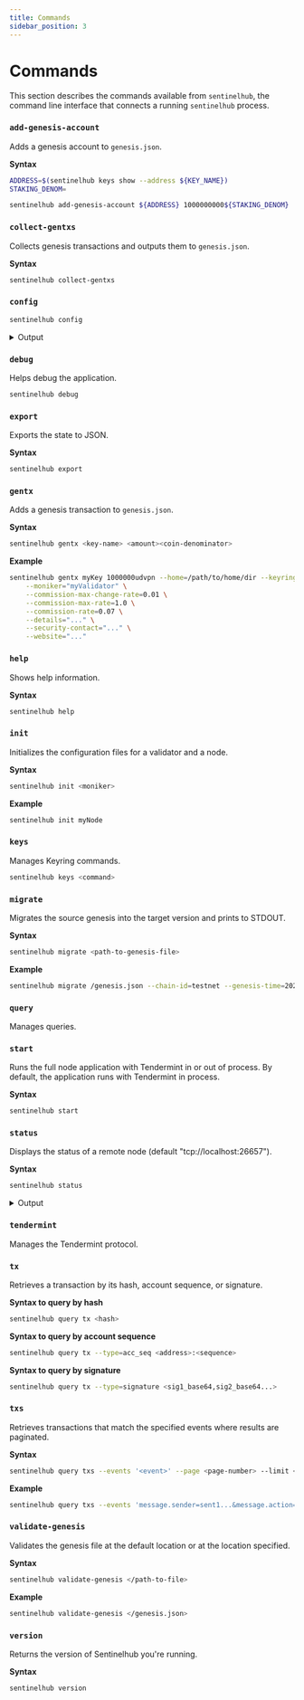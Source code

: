 ```yaml
---
title: Commands
sidebar_position: 3
---
```


# Commands

This section describes the commands available from `sentinelhub`, the command line interface that connects a running `sentinelhub` process.

### `add-genesis-account`

Adds a genesis account to `genesis.json`.

**Syntax**
```bash
ADDRESS=$(sentinelhub keys show --address ${KEY_NAME})
STAKING_DENOM=

sentinelhub add-genesis-account ${ADDRESS} 1000000000${STAKING_DENOM}
```

### `collect-gentxs`

Collects genesis transactions and outputs them to `genesis.json`.

**Syntax**
```bash
sentinelhub collect-gentxs
```

### `config`

```bash
sentinelhub config
```

<details><summary>Output</summary>
<p>

#### This is the output of `sentinelhub config`
```json
{
	"chain-id": "",
	"keyring-backend": "os",
	"output": "text",
	"node": "tcp://localhost:26657",
	"broadcast-mode": "sync"
}
```

</p>
</details>

### `debug`

Helps debug the application.

```bash
sentinelhub debug
```

### `export`

Exports the state to JSON.

**Syntax**
```bash
sentinelhub export
```

### `gentx`

Adds a genesis transaction to `genesis.json`.

**Syntax**
```bash
sentinelhub gentx <key-name> <amount><coin-denominator>
```

**Example**
```bash
sentinelhub gentx myKey 1000000udvpn --home=/path/to/home/dir --keyring-backend=os --chain-id=test-chain-1 \
    --moniker="myValidator" \
    --commission-max-change-rate=0.01 \
    --commission-max-rate=1.0 \
    --commission-rate=0.07 \
    --details="..." \
    --security-contact="..." \
    --website="..."
```

### `help`

Shows help information.

**Syntax**
```bash
sentinelhub help
```

### `init`

Initializes the configuration files for a validator and a node.

**Syntax**
```bash
sentinelhub init <moniker>
```

**Example**
```bash
sentinelhub init myNode
```

### `keys`

Manages Keyring commands.

```bash
sentinelhub keys <command>
```


### `migrate`
Migrates the source genesis into the target version and prints to STDOUT.

**Syntax**
```bash
sentinelhub migrate <path-to-genesis-file>
```

**Example**
```bash
sentinelhub migrate /genesis.json --chain-id=testnet --genesis-time=2020-04-19T17:00:00Z --initial-height=4000
```

### `query`

Manages queries. 

### `start`

Runs the full node application with Tendermint in or out of process. By default, the application runs with Tendermint in process.

**Syntax**
```bash
sentinelhub start
```

### `status`

Displays the status of a remote node (default "tcp://localhost:26657").

**Syntax**
```bash
sentinelhub status
```

<details><summary>Output</summary>
<p>

#### This is the output of `sentinelhub status`

```json
{
   "NodeInfo":{
      "protocol_version":{
         "p2p":"8",
         "block":"11",
         "app":"0"
      },
      "id":"fd1c929dc0c2ce6418b6ed31747469de6c7b15bb",
      "listen_addr":"tcp://0.0.0.0:26656",
      "network":"sentinelhub-2",
      "version":"0.34.27",
      "channels":"40202122233038606100",
      "moniker":"2-private-node",
      "other":{
         "tx_index":"on",
         "rpc_address":"tcp://0.0.0.0:26657"
      }
   },
   "SyncInfo":{
      "latest_block_hash":"64012F64E1BD3CDF52E8A68EE4CB8BA42740C7550704800536109DF8C6F24E9A",
      "latest_app_hash":"B9648EC2A213E81D9FE42932F69113FA9F0965FA3DD0C4E4D15DDB7940DC0C8F",
      "latest_block_height":"12638588",
      "latest_block_time":"2023-09-10T02:09:42.963271871Z",
      "earliest_block_hash":"11E60037E22F6ABDF29DE851063E4C0E0A34E4D3D067EDA55B1674A0257E7D03",
      "earliest_app_hash":"E3B0C44298FC1C149AFBF4C8996FB92427AE41E4649B934CA495991B7852B855",
      "earliest_block_height":"901801",
      "earliest_block_time":"2021-05-29T14:30:00Z",
      "catching_up":false
   },
   "ValidatorInfo":{
      "Address":"6D2F88F51486E74768A85DA4E375F3551F2762A8",
      "PubKey":{
         "type":"tendermint/PubKeyEd25519",
         "value":"S+wi725X8wyDhgEmRlR0xnjuxBDntlBGsLLMmpIFXiY="
      },
      "VotingPower":"0"a
   }
}

```

</p>
</details>

### `tendermint`

Manages the Tendermint protocol. 

### `tx`

Retrieves a transaction by its hash, account sequence, or signature. 

**Syntax to query by hash**
```bash
sentinelhub query tx <hash>
```

**Syntax to query by account sequence**
```bash
sentinelhub query tx --type=acc_seq <address>:<sequence>
```

**Syntax to query by signature**
```bash
sentinelhub query tx --type=signature <sig1_base64,sig2_base64...>
```

### `txs`

Retrieves transactions that match the specified events where results are paginated.

**Syntax**
```bash
sentinelhub query txs --events '<event>' --page <page-number> --limit <number-of-results>
```

**Example**
```bash
sentinelhub query txs --events 'message.sender=sent1...&message.action=withdraw_delegator_reward' --page 1 --limit 30
```

### `validate-genesis`

Validates the genesis file at the default location or at the location specified.

**Syntax**
```bash
sentinelhub validate-genesis </path-to-file>
```

**Example**
```bash
sentinelhub validate-genesis </genesis.json>
```

### `version`

Returns the version of Sentinelhub you're running.

**Syntax**
```bash
sentinelhub version
```